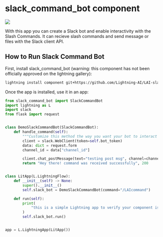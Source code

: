 # slack_command_bot component

<img src="https://i.ibb.co/KL4ML46/slack-bot.jpg">

With this app you can create a Slack bot and enable interactivity with the Slash Commands.
It can recieve slash commands and send message or files with the Slack client API.

## How to Run Slack Command Bot

First, install slack_command_bot (warning: this component has not been officially approved on the lightning gallery):

```bash
lightning install component git+https://github.com/Lightning-AI/LAI-slack-messenger.git@main
```

Once the app is installed, use it in an app:

```python
from slack_command_bot import SlackCommandBot
import lightning as L
import slack
from flask import request


class DemoSlackCommandBot(SlackCommandBot):
    def handle_command(self):
        """Customize this method the way you want your bot to interact with the prompt."""
        client = slack.WebClient(token=self.bot_token)
        data: dict = request.form
        channel_id = data["channel_id"]

        client.chat_postMessage(text="testing post msg", channel=channel_id)
        return "Hey there! command was received successfully", 200


class LitApp(L.LightningFlow):
    def __init__(self) -> None:
        super().__init__()
        self.slack_bot = DemoSlackCommandBot(command="/LAIcommand")

    def run(self):
        print(
            "this is a simple Lightning app to verify your component is working as expected"
        )
        self.slack_bot.run()


app = L.LightningApp(LitApp())
```
